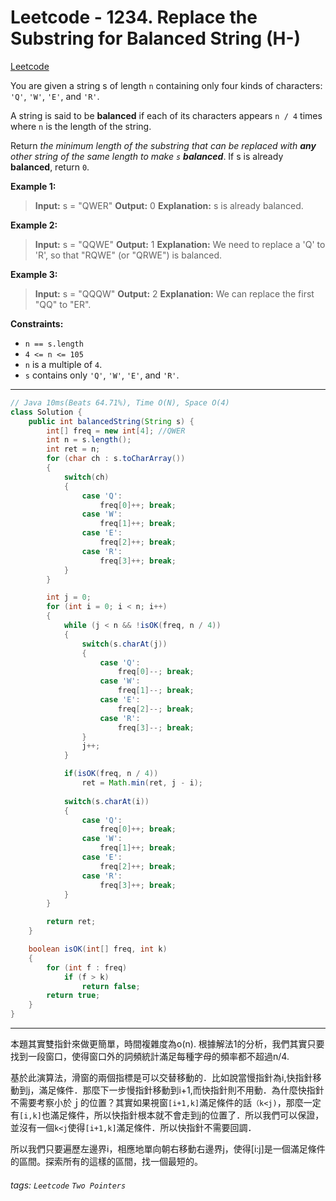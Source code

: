 # Leetcode - 1234. Replace the Substring for Balanced String (H-)

[Leetcode](https://leetcode.com/problems/replace-the-substring-for-balanced-string/)

You are given a string s of length `n` containing only four kinds of characters: `'Q'`, `'W'`, `'E'`, and `'R'`.

A string is said to be **balanced** if each of its characters appears `n / 4` times where `n` is the length of the string.

Return _the minimum length of the substring that can be replaced with **any** other string of the same length to make _`s`_ **balanced**_. If s is already **balanced**, return `0`.

**Example 1:**

> **Input:** s = "QWER"
> **Output:** 0
> **Explanation:** s is already balanced.

**Example 2:**

> **Input:** s = "QQWE"
> **Output:** 1
> **Explanation:** We need to replace a 'Q' to 'R', so that "RQWE" (or "QRWE") is balanced.

**Example 3:**

> **Input:** s = "QQQW"
> **Output:** 2
> **Explanation:** We can replace the first "QQ" to "ER". 

**Constraints:**

-   `n == s.length`
-   `4 <= n <= 105`
-   `n` is a multiple of `4`.
-   `s` contains only `'Q'`, `'W'`, `'E'`, and `'R'`.

---
```java
// Java 10ms(Beats 64.71%), Time O(N), Space O(4)
class Solution {
    public int balancedString(String s) {
        int[] freq = new int[4]; //QWER
        int n = s.length();
        int ret = n;
        for (char ch : s.toCharArray())
        {
            switch(ch)
            {
                case 'Q':
                    freq[0]++; break;
                case 'W':
                    freq[1]++; break;
                case 'E':
                    freq[2]++; break;
                case 'R':
                    freq[3]++; break;
            }
        }

        int j = 0;
        for (int i = 0; i < n; i++)
        {
            while (j < n && !isOK(freq, n / 4))
            {
                switch(s.charAt(j))
                {
                    case 'Q':
                        freq[0]--; break;
                    case 'W':
                        freq[1]--; break;
                    case 'E':
                        freq[2]--; break;
                    case 'R':
                        freq[3]--; break;
                }
                j++;
            }

            if(isOK(freq, n / 4))
                ret = Math.min(ret, j - i);
            
            switch(s.charAt(i))
            {
                case 'Q':
                    freq[0]++; break;
                case 'W':
                    freq[1]++; break;
                case 'E':
                    freq[2]++; break;
                case 'R':
                    freq[3]++; break;
            }
        }

        return ret;
    }

    boolean isOK(int[] freq, int k)
    {
        for (int f : freq)
            if (f > k)
                return false;
        return true;
    }
}
```
---

本題其實雙指針來做更簡單，時間複雜度為o(n). 根據解法1的分析，我們其實只要找到一段窗口，使得窗口外的詞頻統計滿足每種字母的頻率都不超過n/4.

基於此演算法，滑窗的兩個指標是可以交替移動的．比如說當慢指針為i,快指針移動到j，滿足條件．那麼下一步慢指針移動到i+1,而快指針則不用動．為什麼快指針不需要考察小於ｊ的位置？其實如果視窗`[i+1,k]`滿足條件的話`（k<j)`，那麼一定有`[i,k]`也滿足條件，所以快指針根本就不會走到j的位置了．所以我們可以保證，並沒有一個`k<j`使得`[i+1,k]`滿足條件．所以快指針不需要回調．

所以我們只要遍歷左邊界i，相應地單向朝右移動右邊界j，使得[i:j]是一個滿足條件的區間。探索所有的這樣的區間，找一個最短的。


###### tags: `Leetcode` `Two Pointers`